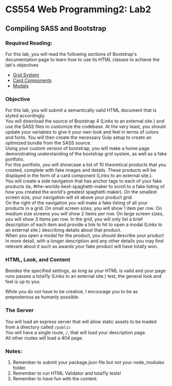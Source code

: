 # CS554 Web Programming2: Lab2

## Compiling SASS and Bootstrap

### Required Reading:

For this lab, you will read the following sections of Bootstrap's documentation page to learn how to use its HTML classes to achieve the lab's objectives

- [Grid System](https://getbootstrap.com/docs/4.0/layout/grid/)
- [Card Components](https://getbootstrap.com/docs/4.0/components/card/)
- [Modals](https://getbootstrap.com/docs/4.0/components/modal/)

### Objective

For this lab, you will submit a semantically valid HTML document that is styled accordingly.  
You will download the source of Bootstrap 4 (Links to an external site.) and use the SASS files to customize the codebase. At the very least, you should update your variables to give it your own look and feel in terms of colors and fonts. You will then create the necessary Gulp setup to create an optimized bundle from the SASS source.  
Using your custom version of bootstrap, you will make a home page demonstrating understanding of the bootstrap grid system, as well as a fake portfolio.  
For this portfolio, you will showcase a list of 10 theoretical products that you created, complete with fake images and details. These products will be displayed in the form of a card component (Links to an external site.).  
You will create a side navigation that has anchor tags to each of your fake products (ie, #the-worlds-best-spaghetti-maker to scroll to a fake listing of how you created the world's greatest spaghetti maker). On the smallest screen size, your navigation will sit above your product grid.  
On the right of the navigation you will make a fake listing of all your products in a grid. On small screen sizes, you will show 1 item per row. On medium size screens you will show 2 items per row. On large screen sizes, you will show 3 items per row. In the grid, you will only list a brief description of each item and provide a link to hit to open a modal (Links to an external site.) describing details about that product.  
When you open a modal for the product, you should describe your product in more detail, with a longer description and any other details you may find relevant about it such as awards your fake product will have totally won.

### HTML, Look, and Content

Besides the specified settings, as long as your HTML is valid and your page runs passes a tota11y (Links to an external site.) test, the general look and feel is up to you.

While you do not have to be creative, I encourage you to be as preposterous as humanly possible.

### The Server

You will load an express server that will allow static assets to be loaded from a directory called `/public`  
You will have a single route, `/`, that will load your description page.  
All other routes will load a 404 page.

### Notes:

1. Remember to submit your package.json file but not your node_modules folder.
2. Remember to run HTML Validator and tota11y tests!
3. Remember to have fun with the content.
